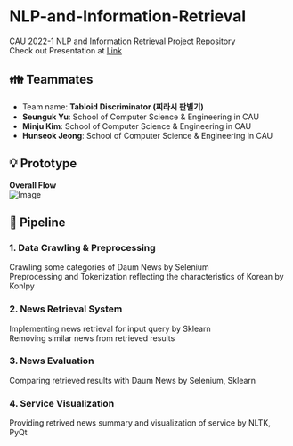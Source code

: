 # NLP-and-Information-Retrieval
CAU 2022-1 NLP and Information Retrieval Project Repository   
Check out Presentation at [Link]()

## 👪 Teammates
- Team name: **Tabloid Discriminator (찌라시 판별기)**
- **Seunguk Yu**: School of Computer Science & Engineering in CAU   
- **Minju Kim**: School of Computer Science & Engineering in CAU   
- **Hunseok Jeong**: School of Computer Science & Engineering in CAU

## 💡 Prototype
**Overall Flow**   
![Image](https://user-images.githubusercontent.com/80081345/172579215-a6de0302-f822-44da-82e1-4aa01eb45a8e.png)

## 🚂 Pipeline
### 1. Data Crawling & Preprocessing
Crawling some categories of Daum News by Selenium   
Preprocessing and Tokenization reflecting the characteristics of Korean by Konlpy
### 2. News Retrieval System
Implementing news retrieval for input query by Sklearn   
Removing similar news from retrieved results
### 3. News Evaluation 
Comparing retrieved results with Daum News by Selenium, Sklearn   
### 4. Service Visualization
Providing retrived news summary and visualization of service by NLTK, PyQt
